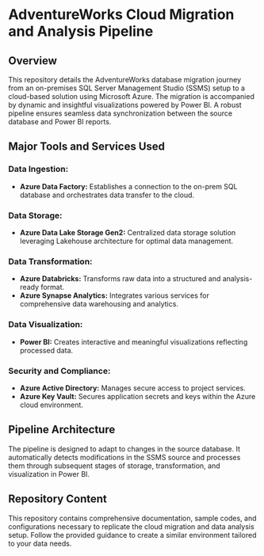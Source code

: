 # AdventureWorks Cloud Migration and Analysis Pipeline

## Overview

This repository details the AdventureWorks database migration journey from an on-premises SQL Server Management Studio (SSMS) setup to a cloud-based solution using Microsoft Azure. The migration is accompanied by dynamic and insightful visualizations powered by Power BI. A robust pipeline ensures seamless data synchronization between the source database and Power BI reports.

## Major Tools and Services Used

### Data Ingestion:
- **Azure Data Factory:** Establishes a connection to the on-prem SQL database and orchestrates data transfer to the cloud.

### Data Storage:
- **Azure Data Lake Storage Gen2:** Centralized data storage solution leveraging Lakehouse architecture for optimal data management.

### Data Transformation:
- **Azure Databricks:** Transforms raw data into a structured and analysis-ready format.
- **Azure Synapse Analytics:** Integrates various services for comprehensive data warehousing and analytics.

### Data Visualization:
- **Power BI:** Creates interactive and meaningful visualizations reflecting processed data.

### Security and Compliance:
- **Azure Active Directory:** Manages secure access to project services.
- **Azure Key Vault:** Secures application secrets and keys within the Azure cloud environment.

## Pipeline Architecture

The pipeline is designed to adapt to changes in the source database. It automatically detects modifications in the SSMS source and processes them through subsequent stages of storage, transformation, and visualization in Power BI.

## Repository Content

This repository contains comprehensive documentation, sample codes, and configurations necessary to replicate the cloud migration and data analysis setup. Follow the provided guidance to create a similar environment tailored to your data needs.
